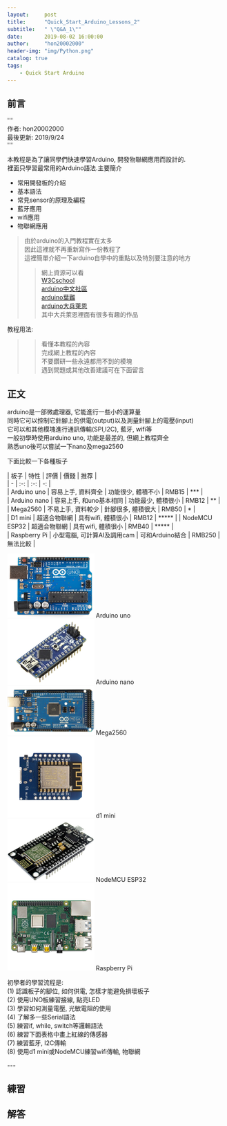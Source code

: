 ```yaml
---
layout:     post
title:      "Quick_Start_Arduino_Lessons_2"
subtitle:   " \"Q&A_1\""
date:       2019-08-02 16:00:00
author:     "hon20002000"
header-img: "img/Python.png"
catalog: true
tags:
    - Quick Start Arduino
---
```

## 前言
  
'''  
作者: hon20002000   
最後更新: 2019/9/24    
'''   
  
本教程是為了讓同學們快速學習Arduino, 開發物聯網應用而設計的.  
裡面只學習最常用的Arduino語法.主要簡介
- 常用開發板的介紹
- 基本語法
- 常見sensor的原理及編程
- 藍牙應用
- wifi應用
- 物聯網應用

>由於arduino的入門教程實在太多    
>因此這裡就不再重新寫作一份教程了     
>這裡簡單介紹一下arduino自學中的重點以及特別要注意的地方     
>>網上資源可以看  
>>[W3Cschool](https://www.w3cschool.cn/arduino/arduino_keyboard_serial.html)  
>>[arduino中文社區](https://www.arduino.cn/thread-1066-1-1.html)  
>>[arduino葉難](http://yehnan.blogspot.com/2012/02/arduino_21.html)  
>>[arduino大兵萊恩](https://gogoprivateryan.blogspot.com/search/label/arduino)  
>>其中大兵萊恩裡面有很多有趣的作品       

教程用法:  
>>看懂本教程的內容    
>>完成網上教程的內容   
>>不要鑽研一些永遠都用不到的模塊  
>>遇到問題或其他改善建議可在下面留言  

## 正文
  
arduino是一部微處理器, 它能進行一些小的運算量  
同時它可以控制它針腳上的供電(output)以及測量針腳上的電壓(input)  
它可以和其他模塊進行通訊傳輸(SPI,I2C), 藍牙, wifi等  
一般初學時使用arduino uno, 功能是最差的, 但網上教程齊全  
熟悉uno後可以嘗試一下nano及mega2560  

下面比較一下各種板子

| 板子 | 特性 | 評價 | 價錢 | 推荐 |     
| - | :-: | :-: | -: |  
| Arduino uno | 容易上手, 資料齊全 | 功能很少, 體積不小 | RMB15 | *** |      
| Arduino nano | 容易上手, 和uno基本相同 | 功能最少, 體積很小 | RMB12 | ** |    
| Mega2560 | 不易上手, 資料較少 | 針腳很多, 體積很大 | RMB50 | * |     
| D1 mini | 超適合物聯網 | 具有wifi, 體積很小 | RMB12 | ***** | 
| NodeMCU ESP32 | 超適合物聯網 | 具有wifi, 體積很小 | RMB40 | ***** |  
| Raspberry Pi | 小型電腦, 可計算AI及調用cam | 可和Arduino結合 | RMB250 | 無法比較 |  
  
<img src="/img/arduino.png" width="40%">  Arduino uno  
<img src="/img/nano.jpg" width="40%">  Arduino nano   
<img src="/img/mega2560.jpg" width="40%">  Mega2560  
<img src="/img/d1_mini.jpg" width="40%">  d1 mini  
<img src="/img/nodemcu.jpg" width="40%">  NodeMCU ESP32  
<img src="/img/raspberry_pi.jpg" width="40%">  Raspberry Pi  
  
  
初學者的學習流程是:  
(1) 認識板子的腳位, 如何供電, 怎樣才能避免損壞板子    
(2) 使用UNO板練習接線, 點亮LED  
(3) 學習如何測量電壓, 光敏電阻的使用   
(4) 了解多一些Serial語法  
(5) 練習if, while, switch等邏輯語法  
(6) 練習下面表格中畫上紅線的傳感器  
(7) 練習藍牙, I2C傳輸  
(8) 使用d1 mini或NodeMCU練習wifi傳輸, 物聯網   
  

<p id = "build"></p>
---
  
  

## 練習



  
## 解答  
  
